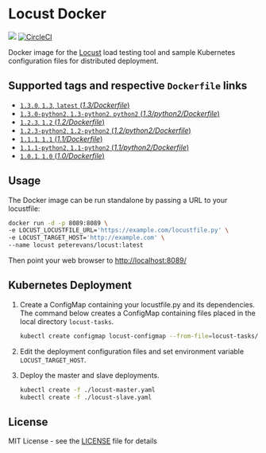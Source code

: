 # Locust Docker
[![](https://images.microbadger.com/badges/image/peterevans/locust.svg)](https://microbadger.com/images/peterevans/locust)
[![CircleCI](https://circleci.com/gh/peter-evans/locust-docker/tree/master.svg?style=svg)](https://circleci.com/gh/peter-evans/locust-docker/tree/master)

Docker image for the [Locust](http://locust.io/) load testing tool and sample Kubernetes configuration files for distributed deployment.

## Supported tags and respective `Dockerfile` links

- [`1.3.0`, `1.3`, `latest`  (*1.3/Dockerfile*)](https://github.com/peter-evans/locust-docker/tree/master)
- [`1.3.0-python2`, `1.3-python2`, `python2`  (*1.3/python2/Dockerfile*)](https://github.com/peter-evans/locust-docker/tree/master/python2)
- [`1.2.3`, `1.2` (*1.2/Dockerfile*)](https://github.com/peter-evans/locust-docker/tree/master/archive/1.2)
- [`1.2.3-python2`, `1.2-python2` (*1.2/python2/Dockerfile*)](https://github.com/peter-evans/locust-docker/tree/master/archive/1.2/python2)
- [`1.1.1`, `1.1` (*1.1/Dockerfile*)](https://github.com/peter-evans/locust-docker/tree/master/archive/1.1)
- [`1.1.1-python2`, `1.1-python2` (*1.1/python2/Dockerfile*)](https://github.com/peter-evans/locust-docker/tree/master/archive/1.1/python2)
- [`1.0.1`, `1.0` (*1.0/Dockerfile*)](https://github.com/peter-evans/locust-docker/tree/master/archive/1.0)

## Usage
The Docker image can be run standalone by passing a URL to your locustfile:

```bash
docker run -d -p 8089:8089 \
-e LOCUST_LOCUSTFILE_URL='https://example.com/locustfile.py' \
-e LOCUST_TARGET_HOST='http://example.com' \
--name locust peterevans/locust:latest
```
Then point your web browser to [http://localhost:8089/](http://localhost:8089/)

## Kubernetes Deployment

1. Create a ConfigMap containing your locustfile.py and its dependencies. The command below creates a ConfigMap containing files placed in the local directory `locust-tasks`.

	```bash
	kubectl create configmap locust-configmap --from-file=locust-tasks/
	```

2. Edit the deployment configuration files and set environment variable `LOCUST_TARGET_HOST`.

3. Deploy the master and slave deployments.

	```bash
    kubectl create -f ./locust-master.yaml
    kubectl create -f ./locust-slave.yaml
    ```

## License

MIT License - see the [LICENSE](LICENSE) file for details

